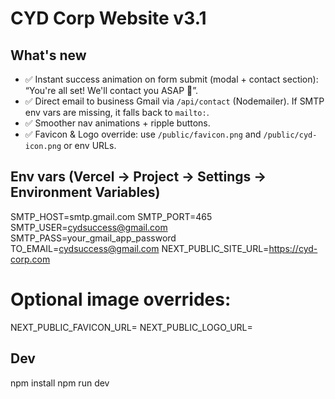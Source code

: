 # CYD Corp Website v3.1

## What's new
- ✅ Instant success animation on form submit (modal + contact section): “You're all set! We'll contact you ASAP 🚀”.
- ✅ Direct email to business Gmail via `/api/contact` (Nodemailer). If SMTP env vars are missing, it falls back to `mailto:`.
- ✅ Smoother nav animations + ripple buttons.
- ✅ Favicon & Logo override: use `/public/favicon.png` and `/public/cyd-icon.png` or env URLs.

## Env vars (Vercel → Project → Settings → Environment Variables)
SMTP_HOST=smtp.gmail.com
SMTP_PORT=465
SMTP_USER=cydsuccess@gmail.com
SMTP_PASS=your_gmail_app_password
TO_EMAIL=cydsuccess@gmail.com
NEXT_PUBLIC_SITE_URL=https://cyd-corp.com
# Optional image overrides:
NEXT_PUBLIC_FAVICON_URL=
NEXT_PUBLIC_LOGO_URL=

## Dev
npm install
npm run dev
